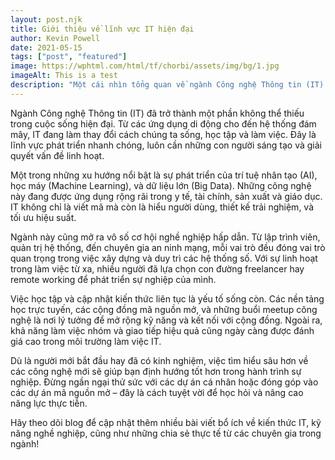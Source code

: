 ```yaml
---
layout: post.njk
title: Giới thiệu về lĩnh vực IT hiện đại
author: Kevin Powell
date: 2021-05-15
tags: ["post", "featured"]
image: https://wphtml.com/html/tf/chorbi/assets/img/bg/1.jpg
imageAlt: This is a test
description: "Một cái nhìn tổng quan về ngành Công nghệ Thông tin (IT) trong thời đại số: xu hướng, cơ hội nghề nghiệp, và tầm ảnh hưởng toàn cầu."
---
```


Ngành Công nghệ Thông tin (IT) đã trở thành một phần không thể thiếu trong cuộc sống hiện đại. Từ các ứng dụng di động cho đến hệ thống đám mây, IT đang làm thay đổi cách chúng ta sống, học tập và làm việc. Đây là lĩnh vực phát triển nhanh chóng, luôn cần những con người sáng tạo và giải quyết vấn đề linh hoạt.

Một trong những xu hướng nổi bật là sự phát triển của trí tuệ nhân tạo (AI), học máy (Machine Learning), và dữ liệu lớn (Big Data). Những công nghệ này đang được ứng dụng rộng rãi trong y tế, tài chính, sản xuất và giáo dục. IT không chỉ là viết mã mà còn là hiểu người dùng, thiết kế trải nghiệm, và tối ưu hiệu suất.

Ngành này cũng mở ra vô số cơ hội nghề nghiệp hấp dẫn. Từ lập trình viên, quản trị hệ thống, đến chuyên gia an ninh mạng, mỗi vai trò đều đóng vai trò quan trọng trong việc xây dựng và duy trì các hệ thống số. Với sự linh hoạt trong làm việc từ xa, nhiều người đã lựa chọn con đường freelancer hay remote working để phát triển sự nghiệp của mình.

Việc học tập và cập nhật kiến thức liên tục là yếu tố sống còn. Các nền tảng học trực tuyến, các cộng đồng mã nguồn mở, và những buổi meetup công nghệ là nơi lý tưởng để mở rộng kỹ năng và kết nối với cộng đồng. Ngoài ra, khả năng làm việc nhóm và giao tiếp hiệu quả cũng ngày càng được đánh giá cao trong môi trường làm việc IT.

Dù là người mới bắt đầu hay đã có kinh nghiệm, việc tìm hiểu sâu hơn về các công nghệ mới sẽ giúp bạn định hướng tốt hơn trong hành trình sự nghiệp. Đừng ngần ngại thử sức với các dự án cá nhân hoặc đóng góp vào các dự án mã nguồn mở – đây là cách tuyệt vời để học hỏi và nâng cao năng lực thực tiễn.

Hãy theo dõi blog để cập nhật thêm nhiều bài viết bổ ích về kiến thức IT, kỹ năng nghề nghiệp, cũng như những chia sẻ thực tế từ các chuyên gia trong ngành!
